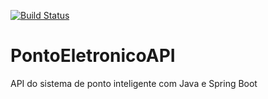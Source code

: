 [![Build Status](https://travis-ci.org/SRGC88/PontoEletronicoAPI.svg?branch=main)](https://travis-ci.org/SRGC88/PontoEletronicoAPI)
# PontoEletronicoAPI
 API do sistema de ponto inteligente com Java e Spring Boot

